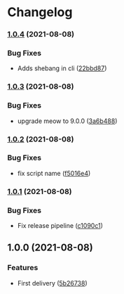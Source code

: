 # Changelog

### [1.0.4](https://www.github.com/Toaztr/openapi-ajv-validators/compare/v1.0.3...v1.0.4) (2021-08-08)


### Bug Fixes

* Adds shebang in cli ([22bbd87](https://www.github.com/Toaztr/openapi-ajv-validators/commit/22bbd87b4f75308979adc21b14f383bb9c40fef9))

### [1.0.3](https://www.github.com/Toaztr/openapi-ajv-validators/compare/v1.0.2...v1.0.3) (2021-08-08)


### Bug Fixes

* upgrade meow to 9.0.0 ([3a6b488](https://www.github.com/Toaztr/openapi-ajv-validators/commit/3a6b48862e4af96fb9654fc37586287d39ed627b))

### [1.0.2](https://www.github.com/Toaztr/openapi-ajv-validators/compare/v1.0.1...v1.0.2) (2021-08-08)


### Bug Fixes

* fix script name ([f5016e4](https://www.github.com/Toaztr/openapi-ajv-validators/commit/f5016e4763624300caada76b498fed5a70d6ec2a))

### [1.0.1](https://www.github.com/Toaztr/openapi-ajv-validators/compare/v1.0.0...v1.0.1) (2021-08-08)


### Bug Fixes

* Fix release pipeline ([c1090c1](https://www.github.com/Toaztr/openapi-ajv-validators/commit/c1090c13461890b24f5c747992e372a8cc2e6478))

## 1.0.0 (2021-08-08)


### Features

* First delivery ([5b26738](https://www.github.com/Toaztr/openapi-ajv-validators/commit/5b26738d84242ad933ca13cf724f106b343851d5))
